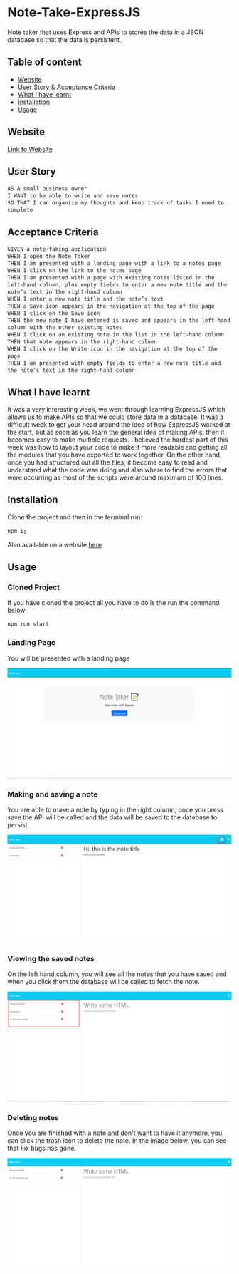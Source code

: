 # Note-Take-ExpressJS

Note taker that uses Express and APIs to stores the data in a JSON database so that the data is persistent.

## Table of content

- [Website](#website)
- [User Story & Acceptance Criteria](#user-story)
- [What I have learnt](#what-i-have-learnt)
- [Installation](#installation)
- [Usage](#usage)

## Website

[Link to Website](https://make-that-note-c0a85980bbdb.herokuapp.com/)

## User Story

```
AS A small business owner
I WANT to be able to write and save notes
SO THAT I can organize my thoughts and keep track of tasks I need to complete
```

## Acceptance Criteria

```
GIVEN a note-taking application
WHEN I open the Note Taker
THEN I am presented with a landing page with a link to a notes page
WHEN I click on the link to the notes page
THEN I am presented with a page with existing notes listed in the left-hand column, plus empty fields to enter a new note title and the note’s text in the right-hand column
WHEN I enter a new note title and the note’s text
THEN a Save icon appears in the navigation at the top of the page
WHEN I click on the Save icon
THEN the new note I have entered is saved and appears in the left-hand column with the other existing notes
WHEN I click on an existing note in the list in the left-hand column
THEN that note appears in the right-hand column
WHEN I click on the Write icon in the navigation at the top of the page
THEN I am presented with empty fields to enter a new note title and the note’s text in the right-hand column
```

## What I have learnt

It was a very interesting week, we went through learning ExpressJS which allows us to make APIs so that we could store data in a database.
It was a difficult week to get your head around the idea of how ExpressJS worked at the start, but as soon as you learn the general idea of making APIs, then it becomes easy to make multiple requests. I believed the hardest part of this week was how to layout your code to make it more readable and getting all the modules that you have exported to work together. On the other hand, once you had structured out all the files, it become easy to read and understand what the code was doing and also where to find the errors that were occurring as most of the scripts were around maximum of 100 lines.

## Installation

Clone the project and then in the terminal run:

```bash
npm i;
```

Also available on a website [here](https://make-that-note-c0a85980bbdb.herokuapp.com/)

## Usage

### Cloned Project

If you have cloned the project all you have to do is the run the command below:

```bash
npm run start
```

### Landing Page

You will be presented with a landing page

![Landing page](./readme-images/landing%20page.png)

### Making and saving a note

You are able to make a note by typing in the right column, once you press save the API will be called and the data will be saved to the database
to persist.

![Writing a note](./readme-images/SavingNotes.png)

### Viewing the saved notes

On the left hand column, you will see all the notes that you have saved and when you click them the database will be called to fetch the note.

![Viewing a saved note](./readme-images/Savednotes.png)

### Deleting notes

Once you are finished with a note and don't want to have it anymore, you can click the trash icon to delete the note.
In the image below, you can see that Fix bugs has gone.

![Deleted note](./readme-images/DeletingNotes.png)
